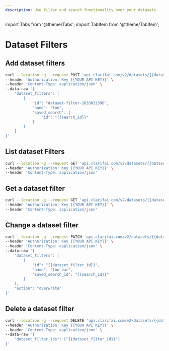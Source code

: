 ```yaml
---
description: Use filter and search functionality over your datasets
---
```


import Tabs from '@theme/Tabs';
import TabItem from '@theme/TabItem';

# Dataset Filters

## Add dataset filters
<Tabs>
<TabItem value="curl" label="cURL">

```bash
curl --location -g --request POST 'api.clarifai.com/v2/datasets/{{dataset_id}}/filters' \
--header 'Authorization: Key {{YOUR API KEY}}' \
--header 'Content-Type: application/json' \
--data-raw '{
    "dataset_filters": [
        {
            "id": "dataset-filter-1633032596",
            "name": "foo",
            "saved_search": {
                "id": "{{search_id}}"
            }
        }
    ]
}'
```
</TabItem>
</Tabs>

## List dataset Filters
<Tabs>
<TabItem value="curl" label="cURL">

```bash
curl --location -g --request GET 'api.clarifai.com/v2/datasets/{{dataset_id}}/filters?page=1&per_page=100' \
--header 'Authorization: Key {{YOUR API KEY}}' \
--header 'Content-Type: application/json'
```
</TabItem>
</Tabs>

## Get a dataset filter
<Tabs>
<TabItem value="curl" label="cURL">

```bash
curl --location -g --request GET 'api.clarifai.com/v2/datasets/{{dataset_id}}/filters/{{dataset_filter_id}}' \
--header 'Authorization: Key {{YOUR API KEY}}' \
--header 'Content-Type: application/json'
```
</TabItem>
</Tabs>

## Change a dataset filter

<Tabs>
<TabItem value="curl" label="cURL">

```bash
curl --location -g --request PATCH 'api.clarifai.com/v2/datasets/{{dataset_id}}/filters' \
--header 'Authorization: Key {{YOUR API KEY}}' \
--header 'Content-Type: application/json' \
--data-raw '{
    "dataset_filters": [
        {
            "id": "{{dataset_filter_id}}",
            "name": "foo bar",
            "saved_search_id": "{{search_id}}"
        }
    ],
    "action": "overwrite"
}'
```
</TabItem>
</Tabs>

## Delete a dataset filter
<Tabs>
<TabItem value="curl" label="cURL">

```bash
curl --location -g --request DELETE 'api.clarifai.com/v2/datasets/{{dataset_id}}/filters' \
--header 'Authorization: Key {{YOUR API KEY}}' \
--header 'Content-Type: application/json' \
--data-raw '{
    "dataset_filter_ids": ["{{dataset_filter_id}}"]
}'
```
</TabItem>
</Tabs>
